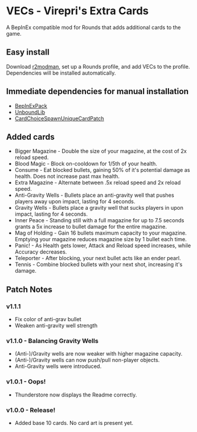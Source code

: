 # VECs - Virepri's Extra Cards

A BepInEx compatible mod for Rounds that adds additional cards to the game.

## Easy install

Download [r2modman](r2modman), set up a Rounds profile, and add VECs to the profile. Dependencies will be installed automatically.

## Immediate dependencies for manual installation

- [BepInExPack](https://rounds.thunderstore.io/package/BepInEx/BepInExPack_ROUNDS/)
- [UnboundLib](https://github.com/Rounds-Modding/UnboundLib/releases)
- [CardChoiceSpawnUniqueCardPatch](https://rounds.thunderstore.io/package/Pykess/CardChoiceSpawnUniqueCardPatch/)

## Added cards

- Bigger Magazine - Double the size of your magazine, at the cost of 2x reload speed.
- Blood Magic - Block on-cooldown for 1/5th of your health.
- Consume - Eat blocked bullets, gaining 50% of it's potential damage as health. Does not increase past max health.
- Extra Magazine - Alternate between .5x reload speed and 2x reload speed.
- Anti-Gravity Wells - Bullets place an anti-gravity well that pushes players away upon impact, lasting for 4 seconds. 
- Gravity Wells - Bullets place a gravity well that sucks players in upon impact, lasting for 4 seconds.
- Inner Peace - Standing still with a full magazine for up to 7.5 seconds grants a 5x increase to bullet damage for the entire magazine.
- Mag of Holding - Gain 16 bullets maximum capacity to your magazine. Emptying your magazine reduces magazine size by 1 bullet each time.
- Panic! - As Health gets lower, Attack and Reload speed increases, while Accuracy decreases.
- Teleporter - After blocking, your next bullet acts like an ender pearl.
- Tennis - Combine blocked bullets with your next shot, increasing it's damage.

## Patch Notes

### v1.1.1

- Fix color of anti-grav bullet
- Weaken anti-gravity well strength

### v1.1.0 - Balancing Gravity Wells

- (Anti-)/Gravity wells are now weaker with higher magazine capacity.
- (Anti-)/Gravity wells can now push/pull non-player objects.
- Anti-Gravity wells were introduced.

### v1.0.1 - Oops!

- Thunderstore now displays the Readme correctly.

### v1.0.0 - Release!

- Added base 10 cards. No card art is present yet.